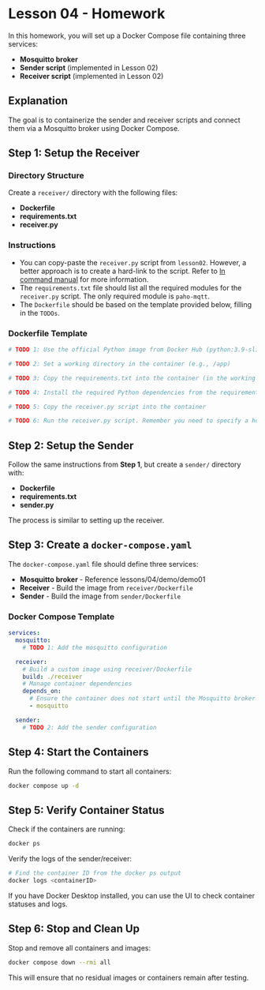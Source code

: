 # Lesson 04 - Homework

In this homework, you will set up a Docker Compose file containing three services:

- **Mosquitto broker**
- **Sender script** (implemented in Lesson 02)
- **Receiver script** (implemented in Lesson 02)

## Explanation

The goal is to containerize the sender and receiver scripts and connect them via a Mosquitto broker using Docker Compose.

## Step 1: Setup the Receiver

### Directory Structure

Create a `receiver/` directory with the following files:

- **Dockerfile**
- **requirements.txt**
- **receiver.py**

### Instructions

- You can copy-paste the `receiver.py` script from `lesson02`. However, a better approach is to create a hard-link to the script. Refer to [ln command manual](https://man7.org/linux/man-pages/man1/ln.1.html) for more information.
- The `requirements.txt` file should list all the required modules for the `receiver.py` script. The only required module is `paho-mqtt`.
- The `Dockerfile` should be based on the template provided below, filling in the `TODOs`.

### Dockerfile Template

```Dockerfile
# TODO 1: Use the official Python image from Docker Hub (python:3.9-slim)

# TODO 2: Set a working directory in the container (e.g., /app)

# TODO 3: Copy the requirements.txt into the container (in the working directory)

# TODO 4: Install the required Python dependencies from the requirements.txt

# TODO 5: Copy the receiver.py script into the container

# TODO 6: Run the receiver.py script. Remember you need to specify a host and a topic (hint: use the same name as the mosquitto service from docker-compose.yaml)
```

## Step 2: Setup the Sender

Follow the same instructions from **Step 1**, but create a `sender/` directory with:

- **Dockerfile**
- **requirements.txt**
- **sender.py**

The process is similar to setting up the receiver.

## Step 3: Create a `docker-compose.yaml`

The `docker-compose.yaml` file should define three services:

- **Mosquitto broker** - Reference lessons/04/demo/demo01
- **Receiver** - Build the image from `receiver/Dockerfile`
- **Sender** - Build the image from `sender/Dockerfile`

### Docker Compose Template

```yaml
services:
  mosquitto:
    # TODO 1: Add the mosquitto configuration

  receiver:
    # Build a custom image using receiver/Dockerfile
    build: ./receiver
    # Manage container dependencies
    depends_on:
      # Ensure the container does not start until the Mosquitto broker is initialized
      - mosquitto

  sender:
    # TODO 2: Add the sender configuration
```

## Step 4: Start the Containers

Run the following command to start all containers:

```bash
docker compose up -d
```

## Step 5: Verify Container Status

Check if the containers are running:

```bash
docker ps
```

Verify the logs of the sender/receiver:

```bash
# Find the container ID from the docker ps output
docker logs <containerID>
```

If you have Docker Desktop installed, you can use the UI to check container statuses and logs.

## Step 6: Stop and Clean Up

Stop and remove all containers and images:

```bash
docker compose down --rmi all
```

This will ensure that no residual images or containers remain after testing.

